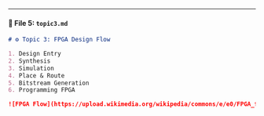 
---

#### 📄 File 5: `topic3.md`
```markdown
# ⚙️ Topic 3: FPGA Design Flow

1. Design Entry
2. Synthesis
3. Simulation
4. Place & Route
5. Bitstream Generation
6. Programming FPGA

![FPGA Flow](https://upload.wikimedia.org/wikipedia/commons/e/e0/FPGA_flow.png)
